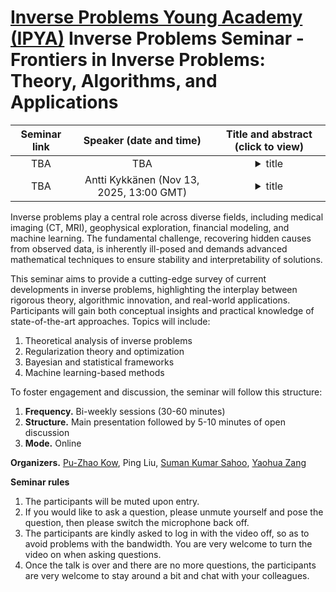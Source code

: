 # [Inverse Problems Young Academy (IPYA)](https://ipia.site/wp/about-ipya/) Inverse Problems Seminar - Frontiers in Inverse Problems: Theory, Algorithms, and Applications

| Seminar link | Speaker (date and time) | Title and abstract (click to view) | 
|:----:|:----:|:----:|
| TBA | TBA | <details><summary> title </summary> abstract </details> | 
| TBA | Antti Kykkänen (Nov 13, 2025, 13:00 GMT) | <details><summary> title </summary> abstract </details> |   

Inverse problems play a central role across diverse fields, including medical imaging (CT, MRI), geophysical exploration, financial modeling, and machine learning. The fundamental challenge, recovering hidden causes from observed data, is inherently ill-posed and demands advanced mathematical techniques to ensure stability and interpretability of solutions.

This seminar aims to provide a cutting-edge survey of current developments in inverse problems, highlighting the interplay between rigorous theory, algorithmic innovation, and real-world applications. Participants will gain both conceptual insights and practical knowledge of state-of-the-art approaches. Topics will include:
1. Theoretical analysis of inverse problems
2. Regularization theory and optimization
3. Bayesian and statistical frameworks
4. Machine learning-based methods

To foster engagement and discussion, the seminar will follow this structure:
1. **Frequency.** Bi-weekly sessions (30-60 minutes)
2. **Structure.** Main presentation followed by 5-10 minutes of open discussion
3. **Mode.** Online

**Organizers.** [Pu-Zhao Kow](https://puzhaokow1993.github.io/homepage/), Ping Liu, [Suman Kumar Sahoo](https://sites.google.com/view/suman-sahoo-math-inverse), [Yaohua Zang](https://yaohua32.github.io/)

**Seminar rules** 
1. The participants will be muted upon entry.
2. If you would like to ask a question, please unmute yourself and pose the question, then please switch the microphone back off.
3. The participants are kindly asked to log in with the video off, so as to avoid problems with the bandwidth. You are very welcome to turn the video on when asking questions.
4. Once the talk is over and there are no more questions, the participants are very welcome to stay around a bit and chat with your colleagues.

<!---
![\LaTeX](https://latex.codecogs.com/png.image?\dpi{110}\LaTeX)
--> 
